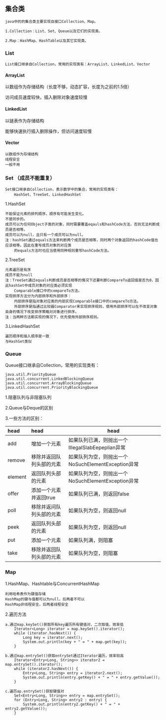 ## 集合类
    
    java中的的集合类主要实现自接口Collection、Map。
    
    1.Collection：List、Set、Queue以及它们的实现类。
    
    2.Map：HashMap、HashTable以及其它实现类。
    

### List

    List接口继承自Collection，常用的实现类有：ArrayList、LinkedList、Vector
    
#### ArrayList

以数组作为存储结构（长度不够，动态扩容，长度为之前的1.5倍）

访问成员速度较快，插入删除对象速度较慢

	
#### LinkedList

以链表作为存储结构

能够快速执行插入删除操作，但访问速度较慢
	
#### Vector	

    以数组作为存储结构
    线程安全
    一般不用
	
### Set （成员不能重复）

    Set接口继承自Collection，表示数学中的集合，常用的实现类有：
        HashSet、TreeSet、LinkedHashSet

1.HashSet 

    不能保证元素的排列顺序，顺序有可能发生变化。
    不是同步的。
    成员可以为任何Object子类的对象，同时需要覆盖eqauls和hashCode方法，否则无法判断成员是否相等。
    成员可以为null，且只有一个成员可以为null。
    注：hashSet通过equals方法来判断两个成员是否相等，同时两个对象返回的hashCode值也应该相等。因此在重写成员对象的对应类
        的equals方法时也应当使用同种规则重写hashCode方法。
			
2.TreeSet

    元素遍历是有序
    成员不能为null
    注：TreeSet通过equals判断成员是否相等的情况下还要判断CompareTo返回值是否为0，因此hashSet中成员对象的对应类必须实现
        Comparable接口中的compareTo方法。
    实现排序方法分为内部排序和外部排序：
        内部排序是指对象对应类的内部实现Comparable接口中的compareTo方法。
        外部排序是指通过比较器Comparator来实现排序规则，使用外部排序可以在不改变对象自身的情况下改变排序策略对对象进行排序。
    注：当两种方法都实现的情况下，优先使用外部排序规则。
	
3.LinkedHashSet

    遍历顺序和插入顺序是一致
    与HashSet类似

### Queue

Queue接口继承自Collection，常用的实现类有：
    
    java.util.PriorityQueue
    java.util.concurrent.LinkedBlockingQueue
    java.util.concurrent.ArrayBlockingQueue
    java.util.concurrent.PriorityBlockingQueue

1.阻塞队列与非阻塞队列

2.Queue与Deque的区别
    
3.一些方法的区别：
    
|head|head|head|
|:----|:----|----|
|add|增加一个元素|如果队列已满，则抛出一个IIIegaISlabEepeplian异常|
|remove|移除并返回队列头部的元素|如果队列为空，则抛出一个NoSuchElementException异常|
|element|返回队列头部的元素|如果队列为空，则抛出一个NoSuchElementException异常|
|offer|添加一个元素并返回true|如果队列已满，则返回false|
|poll|移除并返问队列头部的元素|如果队列为空，则返回null|
|peek|返回队列头部的元素|如果队列为空，则返回null|
|put|添加一个元素|如果队列满，则阻塞|
|take|移除并返回队列头部的元素|如果队列为空，则阻塞|
    
		
### Map

1.HashMap、Hashtable与ConcurrentHashMap

    利用哈希表作为键值存储
    HashMap的键与值都可以为null，后两者不可以
    HashMap非线程安全，后两者线程安全
		
2.遍历方法

    a.通过map.keySet()获取所有key遍历所有键值对，二次取值，效率低
        Iterator<Long> iterator = map.keySet().iterator();
        while (iterator.hasNext()) {
            Long key = iterator.next();
            System.out.println(key + " = " + map.get(key));
        }
        
    b.通过map.entrySet()获取entrySet通过Iterator遍历，效率较高
        Iterator<Entry<Long, String>> iterator2 = map.entrySet().iterator();
        while (iterator2.hasNext()) {
            Entry<Long, String> entry = iterator2.next();
            System.out.println(entry.getKey() + " = " + entry.getValue());
        }
    
    c.遍历ap.entrySet()获取键值对
        Set<Entry<Long, String>> entry = map.entrySet();
        for (Entry<Long, String> entry2 : entry) {
            System.out.println(entry2.getKey() + " = " + entry2.getValue());
        }
    
		
		
		
		
		
		
		
		
		
		
		
		
		
		
		
		
		
		
		
		
		
		
		
